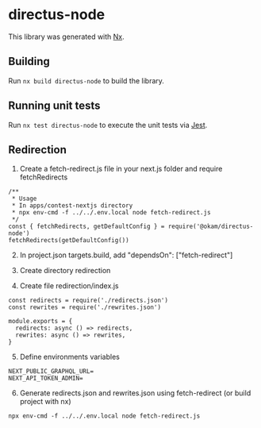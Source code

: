 # directus-node

This library was generated with [Nx](https://nx.dev).

## Building

Run `nx build directus-node` to build the library.

## Running unit tests

Run `nx test directus-node` to execute the unit tests via [Jest](https://jestjs.io).


## Redirection

1. Create a fetch-redirect.js file in your next.js folder and require fetchRedirects
```
/**
 * Usage
 * In apps/contest-nextjs directory
 * npx env-cmd -f ../../.env.local node fetch-redirect.js
 */
const { fetchRedirects, getDefaultConfig } = require('@okam/directus-node')
fetchRedirects(getDefaultConfig())
```

2. In project.json targets.build, add "dependsOn": ["fetch-redirect"]

3. Create directory redirection

4. Create file redirection/index.js
```
const redirects = require('./redirects.json')
const rewrites = require('./rewrites.json')

module.exports = {
  redirects: async () => redirects,
  rewrites: async () => rewrites,
}

```

5. Define environments variables
```
NEXT_PUBLIC_GRAPHQL_URL=
NEXT_API_TOKEN_ADMIN=
```

6. Generate redirects.json and rewrites.json using fetch-redirect (or build project with nx)
```
npx env-cmd -f ../../.env.local node fetch-redirect.js
```
